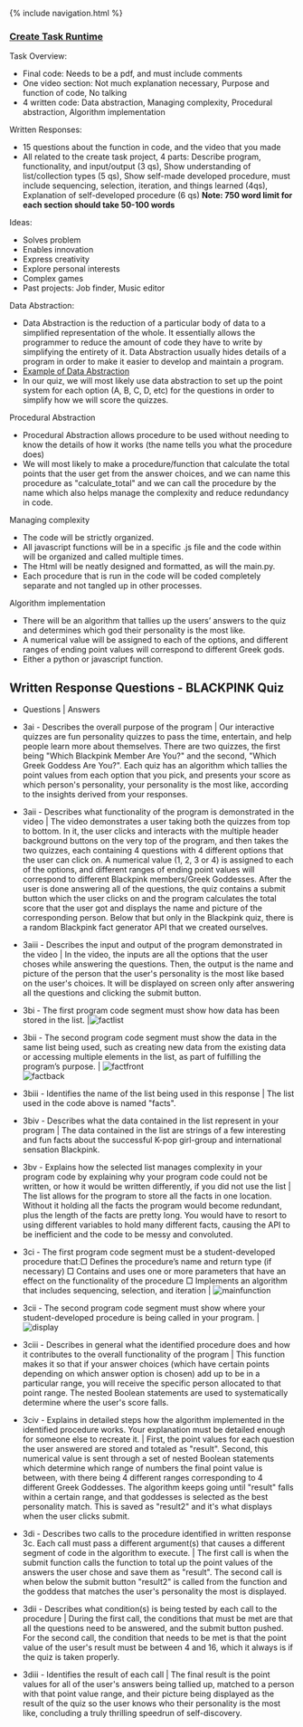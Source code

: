 {% include navigation.html %}

### [Create Task Runtime](http://127.0.0.1:5000/)

Task Overview:
* Final code: Needs to be a pdf, and must include comments
* One video section: Not much explanation necessary, Purpose and function of code, No talking
* 4 written code: Data abstraction, Managing complexity, Procedural abstraction, Algorithm implementation

Written Responses:
* 15 questions about the function in code, and the video that you made
* All related to the create task project, 4 parts: Describe program, functionality, and input/output (3 qs), Show understanding of list/collection types (5 qs), Show self-made developed procedure, must include sequencing, selection, iteration, and things learned (4qs), Explanation of self-developed procedure (6 qs) **Note: 750 word limit for each section should take 50-100 words**

Ideas:
* Solves problem
* Enables innovation
* Express creativity
* Explore personal interests
* Complex games
* Past projects: Job finder, Music editor

Data Abstraction: 
* Data Abstraction is the reduction of a particular body of data to a simplified representation of the whole. It essentially allows the programmer to reduce the amount of code they have to write by simplifying the entirety of it. Data Abstraction usually hides details of a program in order to make it easier to develop and maintain a program.
* [Example of Data Abstraction](https://github.com/samayass/flask_portfolio/commit/b3366dbb9d8228090746ac992f8b7d90695f255b#:~:text=let%20time%20%3D%20new,sec%20%3D%20time.getSeconds()%3B)
* In our quiz, we will most likely use data abstraction to set up the point system for each option (A, B, C, D, etc) for the questions in order to simplify how we will score the quizzes. 

Procedural Abstraction
* Procedural Abstraction allows procedure to be used without needing to know the details of how it works (the name tells you what the procedure does)
* We will most likely to make a procedure/function that calculate the total points that the user get from the answer choices, and we can name this procedure as "calculate_total" and we can call the procedure by the name which also helps manage the complexity and reduce redundancy in code.

Managing complexity
* The code will be strictly organized.
* All javascript functions will be in a specific .js file and the code within will be organized and called multiple times.
* The Html will be neatly designed and formatted, as will the main.py.
* Each procedure that is run in the code will be coded completely separate and not tangled up in other processes.

Algorithm implementation
* There will be an algorithm that tallies up the users’ answers to the quiz and determines which god their personality is the most like.
* A numerical value will be assigned to each of the options, and different ranges of ending point values will correspond to different Greek gods.
* Either a python or javascript function.



## Written Response Questions - BLACKPINK Quiz
- Questions | Answers 

- 3ai - Describes the overall purpose of the program  | Our interactive quizzes are fun personality quizzes to pass the time, entertain, and help people learn more about themselves. There are two quizzes, the first being "Which Blackpink Member Are You?" and the second, "Which Greek Goddess Are You?". Each quiz has an algorithm which tallies the point values from each option that you pick, and presents your score as which person's personality, your personality is the most like, according to the insights derived from your responses.

- 3aii - Describes what functionality of the program is demonstrated in the video | The video demonstrates a user taking both the quizzes from top to bottom. In it, the user clicks and interacts with the multiple header background buttons on the very top of the program, and then takes the two quizzes, each containing 4 questions with 4 different options that the user can click on. A numerical value (1, 2, 3 or 4) is assigned to each of the options, and different ranges of ending point values will correspond to different Blackpink members/Greek Goddesses. After the user is done answering all of the questions, the quiz contains a submit button which the user  clicks on and the program calculates the total score that the user got and displays the name and picture of the corresponding person. Below that but only in the Blackpink quiz, there is a random Blackpink fact generator API that we created ourselves.

- 3aiii - Describes the input and output of the program demonstrated in the video  | In the video, the inputs are all the options that the user choses while answering the questions. Then, the output is the name and picture of the person that the user's personality is the most like based on the user's choices. It will be displayed on screen only after answering all the questions and clicking the submit button.


- 3bi - The first program code segment must show how data has been stored in the list.  |![factlist](https://user-images.githubusercontent.com/89208817/165831038-0ea7885d-e210-4413-9c00-33f37a03ddeb.png)


- 3bii - The second program code segment must show the data in the same list being used, such as creating new data from the existing data or accessing multiple elements in the list, as part of fulfilling the program’s purpose.  | ![factfront](https://user-images.githubusercontent.com/89208817/165833697-a7a4ce55-cc08-420f-b6ef-f9f259ae815c.png)<br>![factback](https://user-images.githubusercontent.com/89208817/165833709-e267c658-3b1e-43fb-b83e-b8198ad3a22d.png)

- 3biii - Identifies the name of the list being used in this response  | The list used in the code above is named "facts".  

- 3biv - Describes what the data contained in the list represent in your program | The data contained in the list are strings of a few interesting and fun facts about the successful K-pop girl-group and international sensation Blackpink.

- 3bv - Explains how the selected list manages complexity in your program code by explaining why your program code could not be written, or how it would be written differently, if you did not use the list   |  The list allows for the program to store all the facts in one location. Without it holding all the facts the program would become redundant, plus the length of the facts are pretty long. You would have to resort to using different variables to hold many different facts, causing the API to be inefficient and the code to be messy and convoluted. 

- 3ci - The first program code segment must be a student-developed procedure that:□ Defines the procedure’s name and return type (if necessary) □ Contains and uses one or more parameters that have an effect on the functionality of the procedure □ Implements an algorithm that includes sequencing, selection, and iteration  | ![mainfunction](https://user-images.githubusercontent.com/89208817/165835717-3bdd7785-d885-428a-ab97-5ebe5b7c9463.png)

- 3cii - The second program code segment must show where your student-developed procedure is being called in your program.  | ![display](https://user-images.githubusercontent.com/89208817/165836205-1402f295-d071-40ba-b151-d8fdc9e853f8.png)

- 3ciii - Describes in general what the identified procedure does and how it contributes to the overall functionality of the program  | This function makes it so that if your answer choices (which have certain points depending on which answer option is chosen) add up to be in a particular range, you will receive the specific person allocated to that point range. The nested Boolean statements are used to systematically determine where the user's score falls.

- 3civ - Explains in detailed steps how the algorithm implemented in the identified procedure works. Your explanation must be detailed enough for someone else to recreate it.  | First, the point values for each question the user answered are stored and totaled as "result". Second, this numerical value is sent through a set of nested Boolean statements which determine which range of numbers the final point value is between, with there being 4 different ranges corresponding to 4 different Greek Goddesses. The algorithm keeps going until "result" falls within a certain range, and that goddesses is selected as the best personality match. This is saved as "result2" and it's what displays when the user clicks submit.

- 3di - Describes two calls to the procedure identified in written response 3c. Each call must pass a different argument(s) that causes a different segment of code in the algorithm to execute.  | The first call is when the submit function calls the function to total up the point values of the answers the user chose and save them as "result". The second call is when below the submit button "result2" is called from the function and the goddess that matches the user's personality the most is displayed.

- 3dii - Describes what condition(s) is being tested by each call to the procedure  | During the first call, the conditions that must be met are that all the questions need to be answered, and the submit button pushed. For the second call, the condition that needs to be met is that the point value of the user's result must be between 4 and 16, which it always is if the quiz is taken properly.

- 3diii - Identifies the result of each call | The final result is the point values for all of the user's answers being tallied up, matched to a person with that point value range, and their picture being displayed as the result of the quiz so the user knows who their personality is the most like, concluding a truly thrilling speedrun of self-discovery.
